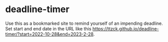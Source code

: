 # deadline-timer
Use this as a bookmarked site to remind yourself of an impending deadline. Set start and end date in the URL like this <https://ttzck.github.io/deadline-timer/?start=2022-10-28&end=2023-2-28>.
